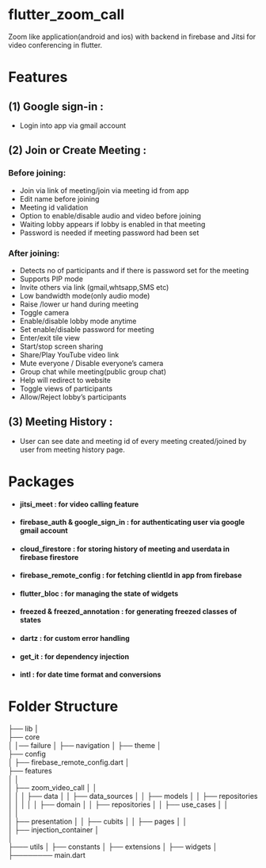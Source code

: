 # flutter_zoom_call

Zoom like application(android and ios) with backend in firebase and Jitsi for video conferencing in flutter.




# Features

## (1) Google sign-in :
* Login into app via gmail account


## (2) Join or Create Meeting :

### Before joining:
* Join via link of meeting/join via meeting id from app
* Edit name before joining
* Meeting id validation
* Option to enable/disable audio and video before joining
* Waiting lobby appears if lobby is enabled in that meeting
*  Password is needed if meeting password had been set

### After joining:
* Detects no of participants and if there is password set for the meeting 
* Supports PIP mode
* Invite others via link (gmail,whtsapp,SMS etc)
* Low bandwidth mode(only audio mode)
* Raise /lower ur hand during meeting
* Toggle camera
* Enable/disable lobby mode anytime
* Set enable/disable password for meeting
* Enter/exit tile view
* Start/stop screen sharing
* Share/Play YouTube video link
* Mute everyone / Disable everyone’s camera
* Group chat while meeting(public group chat)
* Help will redirect to website
* Toggle views of participants
* Allow/Reject lobby’s participants



## (3) Meeting History :
* User can see date and meeting id of every meeting created/joined by user from meeting history page.





# Packages

 - #### jitsi_meet : for video calling feature
 
 - #### firebase_auth & google_sign_in : for authenticating user via google gmail account

 - ####  cloud_firestore : for storing history of meeting and userdata in firebase firestore

 - ####  firebase_remote_config : for fetching clientId in app from firebase

 - ####  flutter_bloc : for managing the state of widgets

 - ####  freezed & freezed_annotation : for generating freezed classes of states

 - ####  dartz  : for custom error handling

 - ####  get_it : for dependency injection 

 - ####  intl : for date time format and conversions




# Folder Structure



├── lib
    │   
    ├── core   
    │   │── failure
    │   ├── navigation
    │   ├── theme
    │   
    ├── config   
    │   ├── firebase_remote_config.dart
    │            
    ├── features  
    │   │   
    │   ├── zoom_video_call
    │      │   
    │      │ 
    │      ├── data
    │      │   ├── data_sources
    │      │   ├── models
    │      │   ├── repositories
    │      │ 
    │      │ 
    │      ├── domain
    │      │   ├── repositories
    │      │   ├── use_cases
    │      │    
    │      │   
    │      ├── presentation
    │      │   ├── cubits
    │      │   ├── pages
    │      │    
    │      ├── injection_container
    │         
    │       
    ├─── utils
    │      ├── constants
    │      ├── extensions
    │      ├── widgets
    │    
    ├──────── main.dart     





